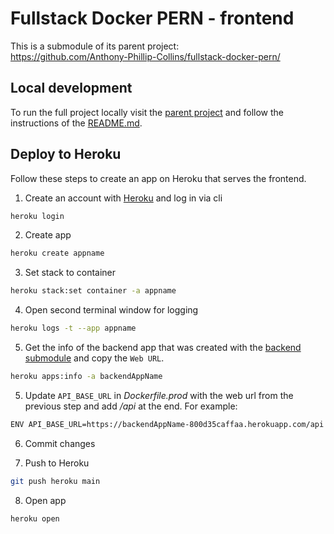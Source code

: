 # Fullstack Docker PERN - frontend

This is a submodule of its parent project:  
https://github.com/Anthony-Phillip-Collins/fullstack-docker-pern/

## Local development

To run the full project locally visit the [parent project](https://github.com/Anthony-Phillip-Collins/fullstack-docker-pern/) and follow the instructions of the [README.md](https://github.com/Anthony-Phillip-Collins/fullstack-docker-pern/blob/main/README.md).

## Deploy to Heroku

Follow these steps to create an app on Heroku that serves the frontend.

1. Create an account with [Heroku](https://www.heroku.com) and log in via cli

```bash
heroku login
```

2. Create app

```bash
heroku create appname
```

3. Set stack to container

```bash
heroku stack:set container -a appname
```

4. Open second terminal window for logging

```bash
heroku logs -t --app appname
```

5. Get the info of the backend app that was created with the [backend submodule](https://github.com/Anthony-Phillip-Collins/fullstack-docker-pern-backend) and copy the `Web URL`.

```bash
heroku apps:info -a backendAppName
```

5. Update `API_BASE_URL` in _Dockerfile.prod_ with the web url from the previous step and add _/api_ at the end. For example:

```bash
ENV API_BASE_URL=https://backendAppName-800d35caffaa.herokuapp.com/api
```

6. Commit changes

7. Push to Heroku

```bash
git push heroku main
```

8. Open app

```bash
heroku open
```
